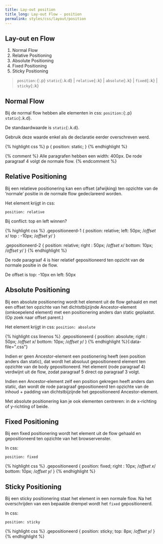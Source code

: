```yaml
---
title: Lay-out position
title_long: Lay-out Flow - position
permalink: styles/css/layout/position
---
```


Lay-out en Flow
---------------

 1. Normal Flow
 1. Relative Positioning
 1. Absolute Positioning
 1. Fixed Positioning
 1. Sticky Positioning

> `position:`{:.p} `static`{:.k.d} &#124; `relative`{:.k} &#124; `absolute`{:.k} &#124; `fixed`{:.k}  &#124; `sticky`{:.k}

Normal Flow
-----------

Bij de normal flow hebben alle elementen in css: `position:`{:.p} `static`{:.k.d}.

De standaardwaarde is `static`{:.k.d}.

Gebruik deze waarde enkel als de declaratie eerder overschreven werd.

{% highlight css %}
p {
    position: static;
}
{% endhighlight %}

{% comment %}
Alle paragrafen hebben een width: 400px. De rode paragraaf 4 volgt de normale flow.
{% endcomment %}

Relative Positioning
--------------------

Bij een relatieve positionering kan een offset (afwijking) ten opzichte van de ‘normale’ positie in de normale flow gedeclareerd worden.

Het element krijgt in css: 

`position: relative`

Bij conflict: top en left winnen?

{% highlight css %}
.gepositioneerd-1 {
    position: relative;
    left:  50px; /*offset x*/
    top : -10px; /*offset y*/
}

.gepositioneerd-2 {
    position: relative;
    right : 50px; /*offset x*/
    bottom: 10px; /*offset y*/
}
{% endhighlight %}


De rode paragraaf 4 is hier relatief gepositioneerd ten opzicht van de normale positie in de flow.

De offset is top: -10px en left: 50px

Absolute Positioning
--------------------

Bij een absolute positionering wordt het element uit de flow gehaald en met een offset ten opzichte van het dichtstbijzijnde Ancestor-element (omkoepelend element) met een positionering anders dan static geplaatst. (Op zoek naar offset parent.)

Het element krijgt in css: 
`position: absolute`

{% highlight css linenos %}
.gepositioneerd {
    position: absolute;
    right : 50px; /*offset x*/
    bottom: 10px; /*offset y*/
}
{% endhighlight %}{:data-file=".css"}

Indien er geen Ancestor-element een postionering heeft (een position anders dan static), dat wordt het absoluut gepositioneerd element ten opzichte van de body gepositioneerd. Het element (rode paragraaf 4) verdwijnt uit de flow, zodat paragraaf 5 direct op paragraaf 3 volgt.


Indien een Ancestor-element zelf een position gekregen heeft anders dan static, dan wordt de rode paragraaf gepositioneerd ten opzichte van de inhoud + padding van dichtstbijzijnde het gepositioneerd Ancestor-element.

Met absolute positionering kan je ook elementen centreren: in de x-richting of y-richting of beide.

Fixed Positioning
-----------------

Bij een fixed positionering wordt het element uit de flow gehaald en gepositioneerd ten opzichte van het browservenster.

In css:

`position: fixed`

{% highlight css %}
.gepositioneerd {
    position: fixed;
    right : 10px; /*offset x*/
    bottom: 10px; /*offset y*/
}
{% endhighlight %}


Sticky Positioning
------------------

Bij een sticky positionering staat het element in een normale flow. Na het overschrijden van een bepaalde drempel wordt het `fixed` gepositioneerd.

In css:

`position: sticky`

{% highlight css %}
.gepositioneerd {
    position: sticky;
    top: 8px; /*offset y*/
}
{% endhighlight %}

